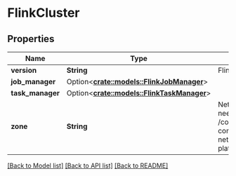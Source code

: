 # FlinkCluster

## Properties

Name | Type | Description | Notes
------------ | ------------- | ------------- | -------------
**version** | **String** | Flink version | 
**job_manager** | Option<[**crate::models::FlinkJobManager**](FlinkJobManager.md)> |  | [optional]
**task_manager** | Option<[**crate::models::FlinkTaskManager**](FlinkTaskManager.md)> |  | [optional]
**zone** | **String** | Network zone this cluster needs to run in. /components/schemas/Zone contains a list of available network zones in this platform. | 

[[Back to Model list]](../README.md#documentation-for-models) [[Back to API list]](../README.md#documentation-for-api-endpoints) [[Back to README]](../README.md)



